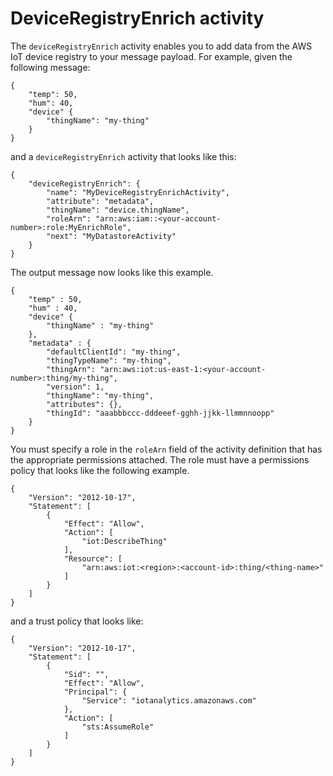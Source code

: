 # DeviceRegistryEnrich activity<a name="pipeline-activities-deviceregistryenrich"></a>

The `deviceRegistryEnrich` activity enables you to add data from the AWS IoT device registry to your message payload\. For example, given the following message:

```
{
    "temp": 50,
    "hum": 40,
    "device" {
        "thingName": "my-thing"
    }
}
```

and a `deviceRegistryEnrich` activity that looks like this:

```
{
    "deviceRegistryEnrich": {
        "name": "MyDeviceRegistryEnrichActivity",
        "attribute": "metadata",
        "thingName": "device.thingName",
        "roleArn": "arn:aws:iam::<your-account-number>:role:MyEnrichRole",
        "next": "MyDatastoreActivity"
    }
}
```

The output message now looks like this example\.

```
{
    "temp" : 50,
    "hum" : 40,
    "device" {
        "thingName" : "my-thing"
    },
    "metadata" : {
        "defaultClientId": "my-thing",
        "thingTypeName": "my-thing",
        "thingArn": "arn:aws:iot:us-east-1:<your-account-number>:thing/my-thing",
        "version": 1,
        "thingName": "my-thing",
        "attributes": {},
        "thingId": "aaabbbccc-dddeeef-gghh-jjkk-llmmnnoopp"
    }
}
```

You must specify a role in the `roleArn` field of the activity definition that has the appropriate permissions attached\. The role must have a permissions policy that looks like the following example\.

```
{
    "Version": "2012-10-17",
    "Statement": [
        {
            "Effect": "Allow",
            "Action": [
                "iot:DescribeThing"
            ],
            "Resource": [
                "arn:aws:iot:<region>:<account-id>:thing/<thing-name>"
            ]
        }
    ]
}
```

and a trust policy that looks like:

```
{
    "Version": "2012-10-17",
    "Statement": [
        {
            "Sid": "",
            "Effect": "Allow",
            "Principal": {
                "Service": "iotanalytics.amazonaws.com"
            },
            "Action": [
                "sts:AssumeRole"
            ]
        }
    ]
}
```